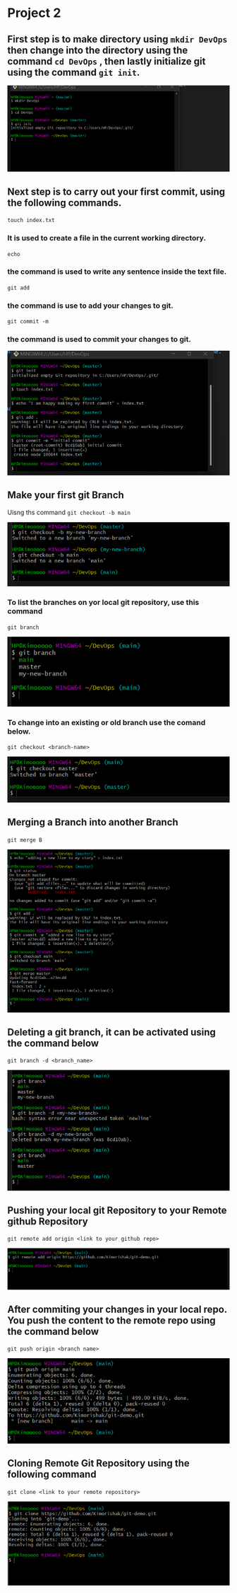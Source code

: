 # Project 2

## First step is to make directory using `mkdir DevOps ` then change into the directory using the command `cd DevOps` , then lastly initialize git using the command `git init`.

![Alt text](<Images/mkdir and Git Init.png>)

## Next step is to carry out your first commit, using the following commands.

`touch index.txt` 
### It is used to create a file in the current working directory.
`echo`
### the command is used to write any sentence inside the text file.
`git add`
### the command is use to add your changes to git.
`git commit -m`
### the command is used to commit your changes to git.

![Alt text](<Images/git init, commit.png>)

## Make your first git Branch
Uisng ths command `git checkout -b main`

![Alt text](<Images/Create new branch.png>)

### To list the branches on yor local git repository, use this command
`git branch`

![Alt text](<Images/git branch.png>)

### To change into an existing or old branch use the comand below.
`git checkout <branch-name>`

![Alt text](<Images/change to master.png>)

## Merging a Branch into another Branch
`git merge B`

![Alt text](<Images/merge two branches.png>)

## Deleting a git branch, it can be activated using the command below
`git branch -d <branch_name>`

![Alt text](<Images/Delete branch.png>)

## Pushing your local git Repository to your Remote github Repository
`git remote add origin <link to your github repo>`

![Alt text](<Images/git remote add origin.png>)

## After commiting your changes in your local repo. You push the content to the remote repo using the command below
`git push origin <branch name>`

![Alt text](<Images/git push.png>)

## Cloning Remote Git Repository using the following command
`git clone <link to your remote repository>`

![Alt text](<Images/git clone.png>)




